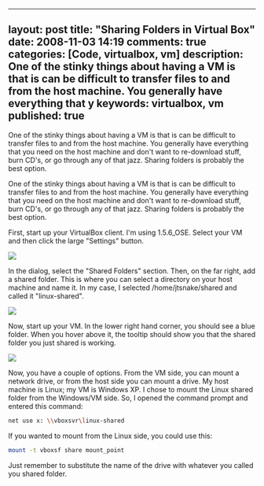
---
layout: post
title: "Sharing Folders in Virtual Box"
date: 2008-11-03 14:19
comments: true
categories: [Code, virtualbox, vm]
description: One of the stinky things about having a VM is that is can be difficult to transfer files to and from the host machine.  You generally have everything that y
keywords: virtualbox, vm
published: true
---

One of the stinky things about having a VM is that is can be difficult to transfer files to and from the host machine.  You generally have everything that you need on the host machine and don't want to re-download stuff, burn CD's, or go through any of that jazz.  Sharing folders is probably the best option.
<!--more-->

One of the stinky things about having a VM is that is can be difficult to transfer files to and from the host machine.  You generally have everything that you need on the host machine and don't want to re-download stuff, burn CD's, or go through any of that jazz.  Sharing folders is probably the best option.

First, start up your VirtualBox client.  I'm using 1.5.6_OSE.  Select your VM and then click the large "Settings" button.

<img src="http://lh4.ggpht.com/_5XZCKcD6--c/SQ9oMOWw6AI/AAAAAAAAEjc/Ev3u68fKLPY/s800/settings.png" />

In the dialog, select the "Shared Folders" section.  Then, on the far right, add a shared folder.  This is where you can select a directory on your host machine and name it.  In my case, I selected /home/jtsnake/shared and called it "linux-shared".

<img src="http://lh3.ggpht.com/_5XZCKcD6--c/SQ9oMdDmegI/AAAAAAAAEjk/Qa1phVO-67U/s800/shared.png" />

Now, start up your VM.  In the lower right hand corner, you should see a blue folder.  When you hover above it, the tooltip should show you that the shared folder you just shared is working.

<img src="http://lh5.ggpht.com/_5XZCKcD6--c/SQ9oM_IqTwI/AAAAAAAAEjs/VTrOslAZyuk/s800/status.png" />

Now, you have a couple of options.  From the VM side, you can mount a network drive, or from the host side you can mount a drive.  My host machine is Linux; my VM is Windows XP.  I chose to mount the Linux shared folder from the Windows/VM side.  So, I opened the command prompt and entered this command:

```bash
net use x: \\vboxsvr\linux-shared
```

If you wanted to mount from the Linux side, you could use this:

```bash
mount -t vboxsf share mount_point
```

Just remember to substitute the name of the drive with whatever you called you shared folder.

  
